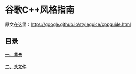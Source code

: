 
# 谷歌C++风格指南

原文在这里：https://google.github.io/styleguide/cppguide.html

## 目录

#### [一、背景](https://github.com/chrisxiong/Google-Cpp-Style-Guide/blob/master/contents/background.md)
#### [二、头文件](https://github.com/chrisxiong/Google-Cpp-Style-Guide/blob/master/contents/header-files.md)
